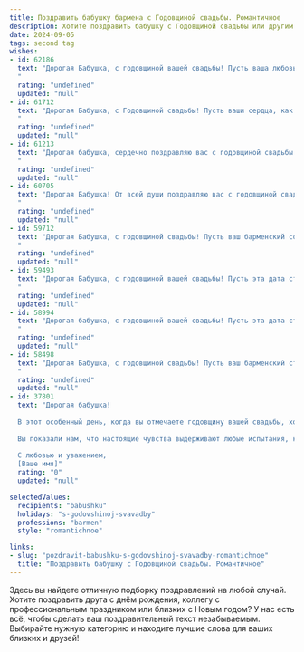 ```yaml
---
title: Поздравить бабушку бармена с Годовщиной свадьбы. Романтичное
description: Хотите поздравить бабушку с Годовщиной свадьбы или другим праздником? Наш ИИ создаст незабываемое поздравление, а вы обязательно выделитесь среди других.  
date: 2024-09-05
tags: second tag
wishes:
- id: 62186
  text: "Дорогая Бабушка, с годовщиной вашей свадьбы! Пусть ваша любовь, как и ваш бар, всегда будет полна искрящегося счастья и незабываемых моментов, дарящих тепло и уют. Пусть ваш союз остаётся таким же крепким и гармоничным, как лучшие коктейли, которые вы когда-то подавали.
  "
  rating: "undefined"
  updated: "null"
- id: 61712
  text: "Дорогая Бабушка, с Годовщиной свадьбы! Пусть ваши сердца, как два бокала, наполненные любовью, переливаются счастьем и нежностью. Желаю вам  оставаться такими же  красивыми и влюбленными, как в тот день, когда вы произнесли судьбоносное \"да\"!
  "
  rating: "undefined"
  updated: "null"
- id: 61213
  text: "Дорогая бабушка, сердечно поздравляю вас с годовщиной свадьбы! Пусть ваша любовь, как благородное вино, с годами только крепнет и становится все более ароматной. Желаю вам бесконечного счастья, крепкого здоровья и нежных воспоминаний о каждой прожитой вместе минуте!
  "
  rating: "undefined"
  updated: "null"
- id: 60705
  text: "Дорогая Бабушка! От всей души поздравляю вас с годовщиной свадьбы! Пусть ваша любовь, как и ваш барменский талант, всегда будет яркой, игристой и неиссякаемой!
  "
  rating: "undefined"
  updated: "null"
- id: 59712
  text: "Дорогая Бабушка, с годовщиной свадьбы! Пусть ваш барменский союз будет таким же искрометным и незабываемым, как ваши лучшие коктейли. Желаю вам безграничного счастья, любви, которая с годами только крепнет, и много-много ярких моментов! 🥂❤️
  "
  rating: "undefined"
  updated: "null"
- id: 59493
  text: "Дорогая Бабушка, с годовщиной вашей свадьбы! Пусть эта дата станет напоминанием о том, как прекрасно и крепко вы любите друг друга, как будто время остановилось в тот самый день, когда вы сказали \"да\". Пусть ваши сердца бьются в унисон, как два бокала с искрящимся шампанским, а ваши чувства остаются такими же яркими и праздничными, как барменские коктейли, приготовленные с любовью!
  "
  rating: "undefined"
  updated: "null"
- id: 58994
  text: "Дорогая бабушка, с годовщиной вашей свадьбы! Пусть эта дата станет еще одним напоминанием о том, как прекрасно и гармонично вы провели вместе столько лет. Ваш союз - источник вдохновения и пример настоящей любви для всех нас. Желаю вам крепкого здоровья, семейного счастья и бесконечной любви друг к другу!
  "
  rating: "undefined"
  updated: "null"
- id: 58498
  text: "Дорогая Бабушка, с годовщиной свадьбы! Пусть ваш барменский стаж, наполненный любовью и душой, станет  источником новых прекрасных моментов, которые вы будете вспоминать с теплом и нежностью.
  "
  rating: "undefined"
  updated: "null"
- id: 37801
  text: "Дорогая бабушка!
  
  В этот особенный день, когда вы отмечаете годовщину вашей свадьбы, хочу поздравить вас с этим замечательным событием! Ваша любовь — это как старинный, но всегда новый коктейль, в котором смешаны искренность, забота и уважение.
  
  Вы показали нам, что настоящие чувства выдерживают любые испытания, как хорошее вино — с годами становится только лучше. Пусть каждый миг вашей совместной жизни будет полон счастья и тепла, а каждый новый день дарит радость, как волшебный напиток, которым вы радуете своих любимых.
  
  С любовью и уважением,
  [Ваше имя]"
  rating: "0"
  updated: "null"

selectedValues:
  recipients: "babushku"
  holidays: "s-godovshinoj-svavadby"
  professions: "barmen"
  style: "romantichnoe"

links:
- slug: "pozdravit-babushku-s-godovshinoj-svavadby-romantichnoe"
  title: "Поздравить бабушку с Годовщиной свадьбы. Романтичное"
---
```


Здесь вы найдете отличную подборку поздравлений на любой случай. 
Хотите поздравить друга с днём рождения, коллегу с профессиональным праздником или близких с Новым годом? У нас есть всё, чтобы сделать ваш поздравительный текст незабываемым. Выбирайте нужную категорию и находите лучшие слова для ваших близких и друзей!
